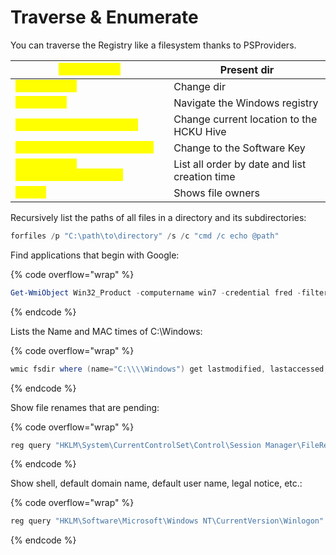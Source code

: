 # Traverse & Enumerate

You can traverse the Registry like a filesystem thanks to PSProviders.

| <mark style="color:yellow;">`Get-location`</mark>                      | Present dir                                   |
| ---------------------------------------------------------------------- | --------------------------------------------- |
| <mark style="color:yellow;">`Set-location`</mark>                      | Change dir                                    |
| <mark style="color:yellow;">`cd HKLM:\\`</mark>                        | Navigate the Windows registry                 |
| <mark style="color:yellow;">`set-location -Path hkcu:`</mark>          | Change current location to the HCKU Hive      |
| <mark style="color:yellow;">`set-location -Path software`</mark>       | Change to the Software Key                    |
| <mark style="color:yellow;">`dir /tc /od c:\\windows\\system32`</mark> | List all order by date and list creation time |
| <mark style="color:yellow;">`dir /q`</mark>                            | Shows file owners                             |

Recursively list the paths of all files in a directory and its subdirectories:

```powershell
forfiles /p "C:\path\to\directory" /s /c "cmd /c echo @path"
```

Find applications that begin with Google:

{% code overflow="wrap" %}
```powershell
Get-WmiObject Win32_Product -computername win7 -credential fred -filter "Name like '%Google%'"
```
{% endcode %}

Lists the Name and MAC times of C:\Windows:

{% code overflow="wrap" %}
```powershell
wmic fsdir where (name="C:\\\\Windows") get lastmodified, lastaccessed, creationdate, name
```
{% endcode %}

Show file renames that are pending:

{% code overflow="wrap" %}
```powershell
reg query "HKLM\System\CurrentControlSet\Control\Session Manager\FileRenameOperations"
```
{% endcode %}

Show shell, default domain name, default user name, legal notice, etc.:

{% code overflow="wrap" %}
```powershell
reg query "HKLM\Software\Microsoft\Windows NT\CurrentVersion\Winlogon"
```
{% endcode %}
